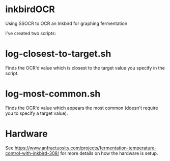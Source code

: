 # inkbirdOCR

Using SSOCR to OCR an Inkbird for graphing fermentation

I've created two scripts:

# log-closest-to-target.sh

Finds the OCR'd value which is closest to the target value you specify in the script.

# log-most-common.sh

Finds the OCR'd value which appears the most common (doesn't require you to specify a target value).

# Hardware

See https://www.anfractuosity.com/projects/fermentation-temperature-control-with-inkbird-308/ for more details on how the hardware is setup.
